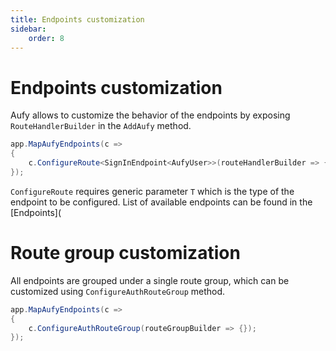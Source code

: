 ```yaml
---
title: Endpoints customization
sidebar:
    order: 8
---
```


# Endpoints customization

Aufy allows to customize the behavior of the endpoints by exposing `RouteHandlerBuilder` in the `AddAufy` method. 

```csharp title="Program.cs"
app.MapAufyEndpoints(c =>
{
    c.ConfigureRoute<SignInEndpoint<AufyUser>>(routeHandlerBuilder => { });
});
```
`ConfigureRoute` requires generic parameter `T` which is the type of the endpoint to be configured. 
List of available endpoints can be found in the [Endpoints](

# Route group customization

All endpoints are grouped under a single route group, which can be customized using `ConfigureAuthRouteGroup` method.

```csharp title="Program.cs"
app.MapAufyEndpoints(c =>
{
    c.ConfigureAuthRouteGroup(routeGroupBuilder => {});
});
```
